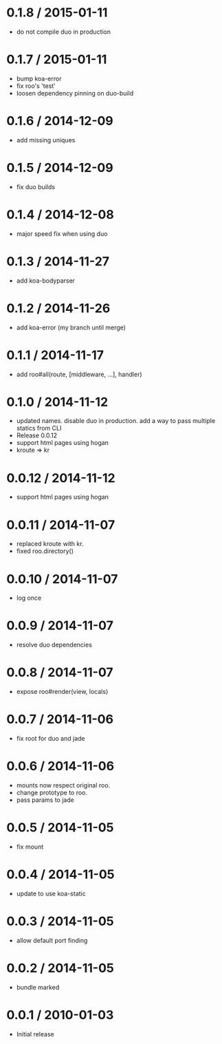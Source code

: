 
0.1.8 / 2015-01-11
==================

  * do not compile duo in production

0.1.7 / 2015-01-11
==================

  * bump koa-error
  * fix roo's 'test'
  * loosen dependency pinning on duo-build

0.1.6 / 2014-12-09
==================

  * add missing uniques

0.1.5 / 2014-12-09
==================

  * fix duo builds

0.1.4 / 2014-12-08
==================

  * major speed fix when using duo

0.1.3 / 2014-11-27
==================

  * add koa-bodyparser

0.1.2 / 2014-11-26
==================

  * add koa-error (my branch until merge)

0.1.1 / 2014-11-17
==================

  * add roo#all(route, [middleware, ...], handler)

0.1.0 / 2014-11-12
==================

  * updated names. disable duo in production. add a way to pass multiple statics from CLI
  * Release 0.0.12
  * support html pages using hogan
  * kroute => kr

0.0.12 / 2014-11-12
==================

  * support html pages using hogan

0.0.11 / 2014-11-07
==================

  * replaced kroute with kr.
  * fixed roo.directory()

0.0.10 / 2014-11-07
==================

  * log once

0.0.9 / 2014-11-07
==================

  * resolve duo dependencies

0.0.8 / 2014-11-07
==================

  * expose roo#render(view, locals)

0.0.7 / 2014-11-06
==================

  * fix root for duo and jade

0.0.6 / 2014-11-06
==================

  * mounts now respect original roo.
  * change prototype to roo.
  * pass params to jade

0.0.5 / 2014-11-05
==================

  * fix mount

0.0.4 / 2014-11-05
==================

  * update to use koa-static

0.0.3 / 2014-11-05
==================

  * allow default port finding

0.0.2 / 2014-11-05
==================

  * bundle marked

0.0.1 / 2010-01-03
==================

  * Initial release

